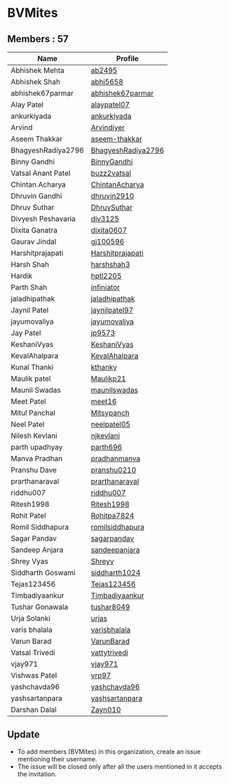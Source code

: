 BVMites
=======


Members : 57
------------


| Name               | Profile                                                     |
| ------------------ | ----------------------------------------------------------- |
| Abhishek Mehta     | [ab2495](https://github.com/ab2495)                         |
| Abhishek Shah      | [abhi5658](https://github.com/abhi5658)                     |
| abhishek67parmar   | [abhishek67parmar](https://github.com/abhishek67parmar)     |
| Alay Patel         | [alaypatel07](https://github.com/alaypatel07)               |
| ankurkiyada        | [ankurkiyada](https://github.com/ankurkiyada)               |
| Arvind             | [Arvindiyer](https://github.com/Arvindiyer)                 |
| Aseem Thakkar      | [aseem-thakkar](https://github.com/aseem-thakkar)           |
| BhagyeshRadiya2796 | [BhagyeshRadiya2796](https://github.com/BhagyeshRadiya2796) |
| Binny Gandhi       | [BinnyGandhi](https://github.com/BinnyGandhi)               |
| Vatsal Anant Patel | [buzz2vatsal](https://github.com/buzz2vatsal)               |
| Chintan Acharya    | [ChintanAcharya](https://github.com/ChintanAcharya)         |
| Dhruvin Gandhi     | [dhruvin2910](https://github.com/dhruvin2910)               |
| Dhruv Suthar       | [DhruvSuthar](https://github.com/DhruvSuthar)               |
| Divyesh Peshavaria | [div3125](https://github.com/div3125)                       |
| Dixita Ganatra     | [dixita0607](https://github.com/dixita0607)                 |
| Gaurav Jindal      | [gj100596](https://github.com/gj100596)                     |
| Harshitprajapati   | [Harshitprajapati](https://github.com/Harshitprajapati)     |
| Harsh Shah         | [harshshah3](https://github.com/harshshah3)                 |
| Hardik             | [hptl2205](https://github.com/hptl2205)                     |
| Parth Shah         | [infiniator](https://github.com/infiniator)                 |
| jaladhipathak      | [jaladhipathak](https://github.com/jaladhipathak)           |
| Jaynil Patel       | [jaynilpatel97](https://github.com/jaynilpatel97)           |
| jayumovaliya       | [jayumovaliya](https://github.com/jayumovaliya)             |
| Jay Patel          | [jp9573](https://github.com/jp9573)                         |
| KeshaniVyas        | [KeshaniVyas](https://github.com/KeshaniVyas)               |
| KevalAhalpara      | [KevalAhalpara](https://github.com/KevalAhalpara)           |
| Kunal Thanki       | [kthanky](https://github.com/kthanky)                       |
| Maulik patel       | [Maulikp21](https://github.com/Maulikp21)                   |
| Maunil Swadas      | [maunilswadas](https://github.com/maunilswadas)             |
| Meet Patel         | [meet16](https://github.com/meet16)                         |
| Mitul Panchal      | [Mitsypanch](https://github.com/Mitsypanch)                 |
| Neel Patel         | [neelpatel05](https://github.com/neelpatel05)               |
| Nilesh Kevlani     | [njkevlani](https://github.com/njkevlani)                   |
| parth upadhyay     | [parth696](https://github.com/parth696)                     |
| Manva Pradhan      | [pradhanmanva](https://github.com/pradhanmanva)             |
| Pranshu Dave       | [pranshu0210](https://github.com/pranshu0210)               |
| prarthanaraval     | [prarthanaraval](https://github.com/prarthanaraval)         |
| riddhu007          | [riddhu007](https://github.com/riddhu007)                   |
| Ritesh1998         | [Ritesh1998](https://github.com/Ritesh1998)                 |
| Rohit Patel        | [Rohitpa7824](https://github.com/Rohitpa7824)               |
| Romil Siddhapura   | [romilsiddhapura](https://github.com/romilsiddhapura)       |
| Sagar Pandav       | [sagarpandav](https://github.com/sagarpandav)               |
| Sandeep Anjara     | [sandeepanjara](https://github.com/sandeepanjara)           |
| Shrey Vyas         | [Shreyv](https://github.com/Shreyv)                         |
| Siddharth Goswami  | [siddharth1024](https://github.com/siddharth1024)           |
| Tejas123456        | [Tejas123456](https://github.com/Tejas123456)               |
| Timbadiyaankur     | [Timbadiyaankur](https://github.com/Timbadiyaankur)         |
| Tushar Gonawala    | [tushar8049](https://github.com/tushar8049)                 |
| Urja Solanki       | [urjas](https://github.com/urjas)                           |
| varis bhalala      | [varisbhalala](https://github.com/varisbhalala)             |
| Varun Barad        | [VarunBarad](https://github.com/VarunBarad)                 |
| Vatsal Trivedi     | [vattytrivedi](https://github.com/vattytrivedi)             |
| vjay971            | [vjay971](https://github.com/vjay971)                       |
| Vishwas Patel      | [vrp97](https://github.com/vrp97)                           |
| yashchavda96       | [yashchavda96](https://github.com/yashchavda96)             |
| yashsartanpara     | [yashsartanpara](https://github.com/yashsartanpara)         |
| Darshan Dalal      | [Zayn010](https://github.com/Zayn010)                       |


Update
------

- To add members (BVMites) in this organization, create an issue mentioning their username.
- The issue will be closed only after all the users mentioned in it accepts the invitation.
